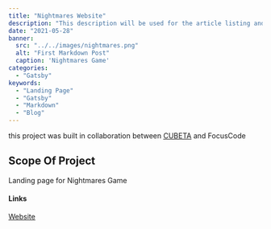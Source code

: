 ```yaml
---
title: "Nightmares Website"
description: "This description will be used for the article listing and search results on Google."
date: "2021-05-28"
banner:
  src: "../../images/nightmares.png"
  alt: "First Markdown Post"
  caption: 'Nightmares Game'
categories:
  - "Gatsby"
keywords:
  - "Landing Page"
  - "Gatsby"
  - "Markdown"
  - "Blog"
---
```


this project was built in collaboration between <u><a href="https://cubeta.io/">CUBETA</a></u> and FocusCode
## Scope Of Project

Landing page for Nightmares Game 

#### Links

<u><a href="http://nightmares-game.com">Website</a></u>

